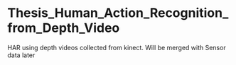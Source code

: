# Thesis_Human_Action_Recognition_from_Depth_Video
HAR using depth videos collected from kinect. Will be merged with Sensor data later
